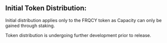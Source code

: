 ## Initial Token Distribution:

Initial distribution applies only to the FRQCY token as Capacity can only be gained through staking.

Token distribution is undergoing further development prior to release.